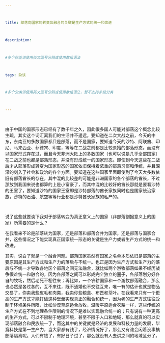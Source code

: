 ```yaml
---



title: 部落向国家的转变及融合的关键是生产方式的统一和改进



description: 



#多个标签请使用英文逗号分隔或使用数组语法



tags: 杂谈



#多个分类请使用英文逗号分隔或使用数组语法，暂不支持多级分类



---
```


<br/>

由于中国的国家形态已经有了数千年之久，因此很多国人可能对部落这个概念比较生疏，其实这个词汇离我们的生活并不遥远，要知道在二次大战之前，今天的中东，东南亚的多数国家都只是部落，而不是国家，要知道今天的沙特、阿联酋、印尼、马来西亚、菲律宾、印度，等等在二战之前都是比较原始的部落形态，而没有以国家形式存在过，而且今天非洲大陆上的多数国家（也可以说是几乎全部国家）在二战之前也都是部落形态，并没有形成统一的国家形态。即使到今天这些在二战后才从部落形成转变为国家形态的国家依旧保持着浓重的部落习惯和传统，并且深深的刻入了社会和政治的各个方面。要知道在这些国家里面即使到了今天大多数依旧有部落酋长的存在，其中混的比较差的可能是非洲国家的各个部落的酋长，不过那放到我国来说也都算的上是小富豪了，而其中混的比较好的酋长那就是要看沙特的王室了，要知道沙特的国家王室即是沙特部落的酋长家族同时也是国家统治家族，沙特的石油、航空等等行业都是沙特酋长家族的私产的。

<br/>

说了这些就要谈下我对于部落转变为真正意义上的国家（非部落割据意义上的国家）所需要的是什么？

在我看来不论是部落转为国家，还是部落和部落合并为国家，还是部落与国家合并，这些情况之下能实现真正国家统一形态的关键是生产力或者生产方式的统一和改进。

其实，说白了就是一个融合问题。部落国家虽然有国家之名单本质依旧是部落的主要原因是其生产方式和生产力的落后与不统一。也正是因为生产方式和生产力的落后与不统一才导致各地区个部落之间无法融合，就比如两个游牧部落如果不经历战争很难统一和融合的，因为各部落之间可以形成完全独立的圈子，各部落划分好各自的牧场，然后老死不相往来；再比如，一个农耕国家和一个游牧部落融合，那么也必然是各过各的，互不来往，既不通婚也不交往互来，唯一有的估计也就是物品交易了，你卖我些皮毛和肉类，我卖你些粮食、布匹和茶叶。在我看来只有一个更高的生产方式才能打破这种壁垒实现真正的融合和统一，因为老的生产方式往往受制于环境条件所限，比如沙漠草原适合放牧，温暖平原适合农耕一样，这些传统的生产方式在不到地理条件限制的情况下是难以实现融合统一的；只有说有一种更高的生产方式，可以不限制于地理环境，甚至不限于人口和地域，那么就真的可以实现部落融合和民族统一了，而这其中的关键就是经济的发展和科技力量的发展，毕竟科技是第一生产力，当大家都有钱了，经济情况好了，那么又有谁会闲着没事搞部落隔离呢。人们有钱了，有好日子过了，那么就没有人去讲之间的地域区分了。



<br/>
<br/>